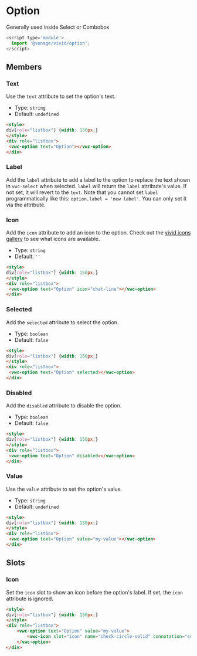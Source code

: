 # Option
Generally used inside Select or Combobox

```js
<script type='module'>
  import '@vonage/vivid/option';
</script>
```

## Members

### Text

Use the `text` attribute to set the option's text.

- Type: `string`
- Default: `undefined`

```html preview
<style>
div[role="listbox"] {width: 150px;}
</style>
<div role="listbox">
 <vwc-option text="Option"></vwc-option>
</div>
```

### Label
Add the `label` attribute to add a label to the option to replace the text shown in `vwc-select` when selected.
`label` will return the `label` attribute's value. If not set, it will revert to the `text`.
Note that you cannot set `label` programmatically like this: `option.label = 'new label'`. You can only set it via the attribute.

### Icon

Add the `icon` attribute to add an icon to the option.
Check out the [vivid icons gallery](../../icons/icons-gallery) to see what icons are available.

- Type: `string`
- Default: `''`

```html preview
<style>
div[role="listbox"] {width: 150px;}
</style>
<div role="listbox">
 <vwc-option text="Option" icon="chat-line"></vwc-option>
</div>
```

### Selected

Add the `selected` attribute to select the option.

- Type: `boolean`
- Default: `false`

```html preview
<style>
div[role="listbox"] {width: 150px;}
</style>
<div role="listbox">
 <vwc-option text="Option" selected></vwc-option>
</div>
```

### Disabled

Add the `disabled` attribute to disable the option.

- Type: `boolean`
- Default: `false`

```html preview
<style>
div[role="listbox"] {width: 150px;}
</style>
<div role="listbox">
 <vwc-option text="Option" disabled></vwc-option>
</div>
```

### Value

Use the `value` attribute to set the option's value.

- Type: `string`
- Default: `undefined`

```html preview
<style>
div[role="listbox"] {width: 150px;}
</style>
<div role="listbox">
 <vwc-option text="Option" value="my-value"></vwc-option>
</div>
```

## Slots

### Icon

Set the `icon` slot to show an icon before the option's label.
If set, the `icon` attribute is ignored.

```html preview
<style>
div[role="listbox"] {width: 150px;}
</style>
<div role="listbox">
	<vwc-option text="Option" value="my-value">
		<vwc-icon slot="icon" name="check-circle-solid" connotation="success"></vwc-icon>
	</vwc-option>
</div>
```
